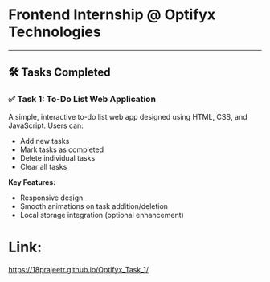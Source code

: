 # Frontend Internship @ Optifyx Technologies
---

## 🛠️ Tasks Completed

### ✅ Task 1: To-Do List Web Application
A simple, interactive to-do list web app designed using HTML, CSS, and JavaScript. Users can:
- Add new tasks
- Mark tasks as completed
- Delete individual tasks
- Clear all tasks

**Key Features:**
- Responsive design
- Smooth animations on task addition/deletion
- Local storage integration (optional enhancement)

# Link:
https://18prajeetr.github.io/Optifyx_Task_1/
